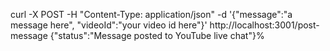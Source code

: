 curl -X POST -H "Content-Type: application/json" -d '{"message":"a message here", "videoId":"your video id here"}' http://localhost:3001/post-message
{"status":"Message posted to YouTube live chat"}%      